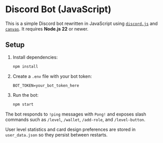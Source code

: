 # Discord Bot (JavaScript)

This is a simple Discord bot rewritten in JavaScript using [`discord.js`](https://www.npmjs.com/package/discord.js) and [`canvas`](https://www.npmjs.com/package/canvas). It requires **Node.js 22** or newer.

## Setup

1. Install dependencies:

   ```bash
   npm install
   ```

2. Create a `.env` file with your bot token:

   ```env
   BOT_TOKEN=your_bot_token_here
   ```

3. Run the bot:

   ```bash
   npm start
   ```

The bot responds to `!ping` messages with `Pong!` and exposes slash commands such as `/level`, `/wallet`, `/add-role`, and `/level-button`.

User level statistics and card design preferences are stored in `user_data.json` so they persist between restarts.
